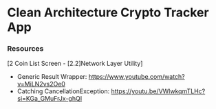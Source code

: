 # Clean Architecture Crypto Tracker App

### Resources

[2 Coin List Screen - [2.2]Network Layer Utility]
- Generic Result Wrapper: https://www.youtube.com/watch?v=MiLN2vs2Oe0
- Catching CancellationException: https://youtu.be/VWlwkqmTLHc?si=KGa_GMuFrJx-ghQI

